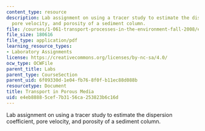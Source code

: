 ```yaml
---
content_type: resource
description: Lab assignment on using a tracer study to estimate the dispersion coefficient,
  pore velocity, and porosity of a sediment column.
file: /courses/1-061-transport-processes-in-the-environment-fall-2008/e4eb88885cef7b3156ca253823b6c16d_lab4porous_media.pdf
file_size: 180616
file_type: application/pdf
learning_resource_types:
- Laboratory Assignments
license: https://creativecommons.org/licenses/by-nc-sa/4.0/
ocw_type: OCWFile
parent_title: Labs
parent_type: CourseSection
parent_uid: 6f09330d-1e04-fb76-8f0f-b11ec88d088b
resourcetype: Document
title: Transport in Porous Media
uid: e4eb8888-5cef-7b31-56ca-253823b6c16d
---
```

Lab assignment on using a tracer study to estimate the dispersion coefficient, pore velocity, and porosity of a sediment column.